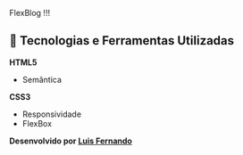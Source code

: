 FlexBlog !!!


## 🚀 Tecnologias e Ferramentas Utilizadas

**HTML5**

- Semântica

**CSS3**

- Responsividade
- FlexBox

**Desenvolvido por [Luis Fernando](https://github.com/lumoura0/)**
